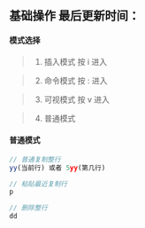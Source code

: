 ## 基础操作 最后更新时间：

#### 模式选择

> 1. 插入模式 按 i 进入

> 2. 命令模式 按 : 进入

> 3. 可视模式 按 v 进入

> 4. 普通模式

#### 普通模式
```js
// 普通复制整行
yy(当前行) 或者 5yy(第几行)

// 粘贴最近复制行
p

// 删除整行
dd
```
